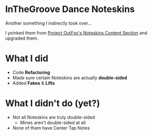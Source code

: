 # InTheGroove Dance Noteskins
Another something I indirectly took over...

I yoinked them from [Project OutFox's Noteskins Content Section](https://projectoutfox.com/addons/noteskins) and upgraded them.

# What I did
- Code **Refactoring**
- Made sure certain Noteskins are actually **double-sided**
- Added **Fakes** & **Lifts**

# What I didn't do (yet?)
- Not all Noteskins are truly double-sided
  - Mines aren't double-sided at all
- None of them have Center Tap Notes